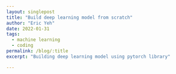 ```yaml
---
layout: singlepost
title: "Build deep learning model from scratch"
author: "Eric Yeh"
date: 2022-01-31
tags: 
  - machine learning
  - coding
permalink: /blog/:title
excerpt: "Building deep learning model using pytorch library"

---
```

